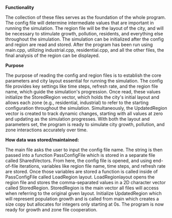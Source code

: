 **Functionality**

The collection of these files serves as the foundation of the whole program. The config file will determine intermediate values that are important in running the simulation. The region file will be the layout of the city, and will be necessary to stimulate growth, pollution, residents, and everything else throughout the simulation. The simulation can be initialized after the config and region are read and stored. After the program has been run using main.cpp, utilizing industrial.cpp, residential.cpp, and all the other files, the final analysis of the region can be displayed.

**Purpose**

The purpose of reading the config and region files is to establish the core parameters and city layout essential for running the simulation. The config file provides key settings like time steps, refresh rate, and the region file name, which guide the simulation's progression. Once read, these values initialize the StoredRegion vector, which holds the city's initial layout and allows each zone (e.g., residential, industrial) to refer to the starting configuration throughout the simulation. Simultaneously, the UpdatedRegion vector is created to track dynamic changes, starting with all values at zero and updating as the simulation progresses. With both the layout and parameters set, the program is ready to simulate city growth, pollution, and zone interactions accurately over time.

**How data was stored/maintained:**

The main file asks the user to input the config file name. The string is then passed into a function PassConfigFile which is stored in a separate file called SharedVectors. From here, the config file is opened, and using end-of-file iterations, variables like region file name, time steps, and refresh rate are stored. Once those variables are stored a function is called inside of PassConfigFile called LoadRegion layout. LoadRegionlayout opens the region file and stores the comma-separated values in a 2D character vector called StoredRegion. StoredRegion is the main vector all files will access when referring to the original given layout. Initialize UpdatedRegion which will represent population growth and is called from main which creates a size copy but allocates for integers only starting at 0s. The program is now ready for growth and zone file cooperation.